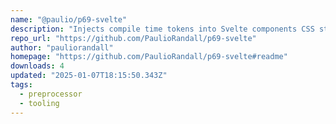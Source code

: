 ```yaml
---
name: "@paulio/p69-svelte"
description: "Injects compile time tokens into Svelte components CSS styles"
repo_url: "https://github.com/PaulioRandall/p69-svelte"
author: "pauliorandall"
homepage: "https://github.com/PaulioRandall/p69-svelte#readme"
downloads: 4
updated: "2025-01-07T18:15:50.343Z"
tags: 
  - preprocessor
  - tooling
---
```

